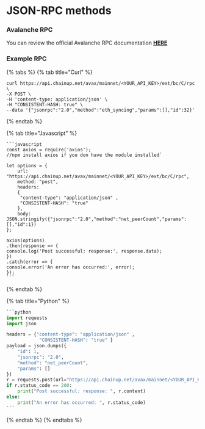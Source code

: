 # JSON-RPC methods

### Avalanche RPC

You can review the official Avalanche RPC documentation [**HERE**](https://docs.avax.network/apis/avalanchego/apis/c-chain)

### Example RPC

{% tabs %}
{% tab title="Curl" %}
```
curl https://api.chainup.net/avax/mainnet/<YOUR_API_KEY>/ext/bc/C/rpc  \
-X POST \
-H 'content-type: application/json' \
-H "CONSISTENT-HASH: true" \
--data '{"jsonrpc":"2.0","method":"eth_syncing","params":[],"id":32}'
```
{% endtab %}

{% tab title="Javascript" %}
````
```javascript
const axios = require('axios');
//npm install axios if you don have the module installed`

let options = {
    url: "https://api.chainup.net/avax/mainnet/<YOUR_API_KEY>/ext/bc/C/rpc",
    method: "post",
    headers:
    { 
     "content-type": "application/json" ,
     "CONSISTENT-HASH": "true" 
    },
    body: JSON.stringify({"jsonrpc":"2.0","method":"net_peerCount","params":[],"id":1})
};

axios(options)
.then(response => {
console.log('Post successful: response:', response.data);
})
.catch(error => {
console.error('An error has occurred:', error);
});
```
````
{% endtab %}

{% tab title="Python" %}
````python
```python
import requests
import json

headers = {"content-type": "application/json" ,
            "CONSISTENT-HASH": "true" } 
payload = json.dumps({
    "id": 1,
    "jsonrpc": "2.0",
    "method": "net_peerCount",
    "params": []
})
r = requests.post(url="https://api.chainup.net/avax/mainnet/<YOUR_API_KEY>/ext/bc/C/rpc", headers=headers, data=payload)
if r.status_code == 200:
    print("Post successful: response: ", r.content)
else:
    print("An error has occurred: ", r.status_code)
```
````
{% endtab %}
{% endtabs %}
